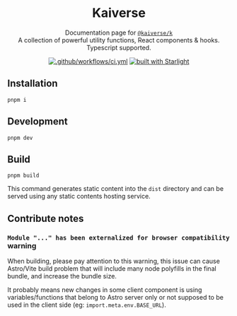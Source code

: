<div align="center">
<h1>Kaiverse</h1>

<p>
  Documentation page for
  <a href="/packages/shared">
    <code>@kaiverse/k</code>
  </a>
  <br />A collection of powerful utility functions, React components & hooks. Typescript supported.
</p>

[![.github/workflows/ci.yml](https://github.com/kaisergeX/kaiverse/actions/workflows/ci.yml/badge.svg)](https://github.com/kaisergeX/kaiverse/actions/workflows/ci.yml)
[![built with Starlight](https://astro.badg.es/v2/built-with-starlight/tiny.svg)](https://starlight.astro.build)

</div>

## Installation

```
pnpm i
```

## Development

```
pnpm dev
```

## Build

```
pnpm build
```

This command generates static content into the `dist` directory and can be served using any static contents hosting service.

## Contribute notes

### `Module "..." has been externalized for browser compatibility` warning

When building, please pay attention to this warning, this issue can cause Astro/Vite build problem that will include many node polyfills in the final bundle, and increase the bundle size.

It probably means new changes in some client component is using variables/functions that belong to Astro server only or not supposed to be used in the client side (eg: `import.meta.env.BASE_URL`).
